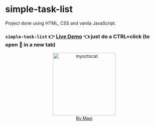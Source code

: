 # simple-task-list

Project done using HTML, CSS and vanila JavaScript.

### `simple-task-list` :point_right: [Live Demo](https://maxi69k.github.io/simple-task-list) :point_left: just do a CTRL+click (to open :link: in a new tab)

<div align="center">
<img src="https://myoctocat.com/assets/images/base-octocat.svg" alt="myoctocat" width="200">
</div>

<div align="center">
<a href="https://webdizajnmaxi.eu.org">By Maxi</a>
</div>
